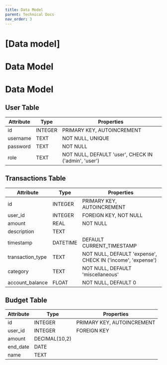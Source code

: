 ```yaml
---
title: Data Model
parent: Technical Docs
nav_order: 3
---
```




# [Data model]
# Data Model

## 
# Data Model

## User Table

| Attribute  | Type          | Properties                                        |
|-----------|---------------|---------------------------------------------------|
| id        | INTEGER       | PRIMARY KEY, AUTOINCREMENT                        |
| username  | TEXT          | NOT NULL, UNIQUE                                  |
| password  | TEXT          | NOT NULL                                          |
| role      | TEXT          | NOT NULL, DEFAULT 'user', CHECK IN ('admin', 'user') |

## Transactions Table

| Attribute       | Type     | Properties                                                                 |
|-----------------|----------|----------------------------------------------------------------------------|
| id              | INTEGER  | PRIMARY KEY, AUTOINCREMENT                                                 |
| user_id         | INTEGER  | FOREIGN KEY, NOT NULL                                                      |
| amount          | REAL     | NOT NULL                                                                   |
| description     | TEXT     |                                                                            |
| timestamp       | DATETIME | DEFAULT CURRENT_TIMESTAMP                                                  |
| transaction_type| TEXT     | NOT NULL, DEFAULT 'expense', CHECK IN ('income', 'expense')                |
| category        | TEXT     | NOT NULL, DEFAULT 'miscellaneous'                                          |
| account_balance | FLOAT    | NOT NULL, DEFAULT 0                                                        |

## Budget Table

| Attribute | Type           | Properties                            |
|-----------|----------------|---------------------------------------|
| id        | INTEGER        | PRIMARY KEY, AUTOINCREMENT            |
| user_id   | INTEGER        | FOREIGN KEY                           |
| amount    | DECIMAL(10,2)  |                                       |
| end_date  | DATE           |                                       |
| name      | TEXT           |                                       |

